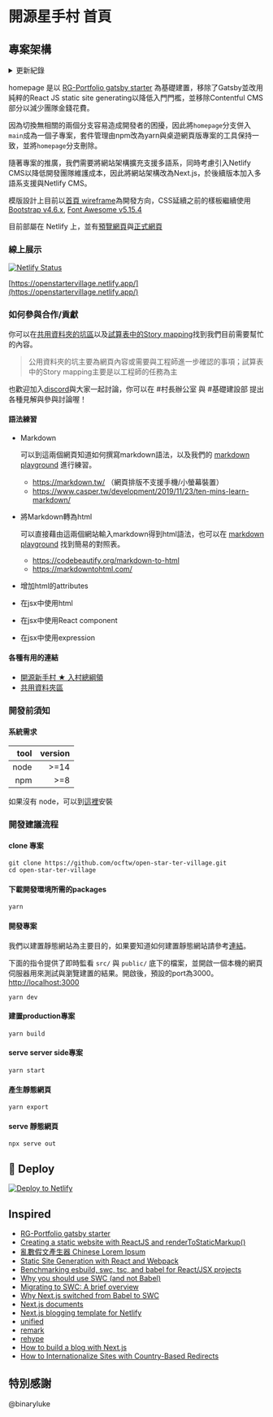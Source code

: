 # 開源星手村 首頁

## 專案架構

<details>
<summary>更新紀錄</summary>

|      版本 | 更新細節                   |
|---------:|:--------------------------|
| `v1.0.0` | 增加網站首頁                |
| `v2.0.0` | 移除gatsby與contentful cms |
| `v2.1.0` | 由`homepage`分支併入`main`，套件管理由npm改用yarn  |
| `v3.0.0` | 改用next.js架構             |

</details>

homepage 是以 [RG-Portfolio gatsby starter](https://github.com/Rohitguptab/rg-portfolio.git) 為基礎建置，移除了Gatsby並改用純粹的React JS static site generating以降低入門門檻，並移除Contentful CMS部分以減少團隊金錢花費。

因為切換無相關的兩個分支容易造成開發者的困擾，因此將`homepage`分支併入`main`成為一個子專案，套件管理由npm改為yarn與桌遊網頁版專案的工具保持一致，並將`homepage`分支刪除。

隨著專案的推廣，我們需要將網站架構擴充支援多語系，同時考慮引入Netlify CMS以降低開發團隊維護成本，因此將網站架構改為Next.js，於後續版本加入多語系支援與Netlify CMS。

模版設計上目前以[首頁 wireframe](https://drive.google.com/file/d/1mHfiHLZPNvAGKtlY788Ojkmap9SXupH-/view?usp=sharing)為開發方向，CSS延續之前的樣板繼續使用 [Bootstrap v4.6.x](https://getbootstrap.com/docs/4.6/getting-started/introduction/), [Font Awesome v5.15.4](https://fontawesome.com/v5/docs)

目前部屬在 Netlify 上，並有[預覽網頁](https://openstartervillage-preview.netlify.app/activity-test-page)與[正式網頁](https://openstartervillage.netlify.app/)

### 線上展示

[![Netlify Status](https://api.netlify.com/api/v1/badges/2440ec97-301c-4a60-ae46-558cd2cb00b9/deploy-status)](https://app.netlify.com/sites/openstartervillage/deploys)

[https://openstartervillage.netlify.app/](https://openstartervillage.netlify.app/)

### 如何參與合作/貢獻

你可以在[共用資料夾的坑區](https://drive.google.com/drive/folders/1JgqEh5gkf9nzqwznLLAo1vtgHWi3o7gw)以及[試算表中的Story mapping](https://docs.google.com/spreadsheets/d/1QBjG9JozOvP1TOwg33h0Gs6yIdifd1sJ6CJTZZHZr7I/edit?usp=sharing)找到我們目前需要幫忙的內容。

> 公用資料夾的坑主要為網頁內容或需要與工程師進一步確認的事項；試算表中的Story mapping主要是以工程師的任務為主

也歡迎加入[discord](https://discord.gg/JnTHGnxwYS)與大家一起討論，你可以在 #村長辦公室 與 #基礎建設部 提出各種見解與參與討論喔！

#### 語法練習

- Markdown

  可以到這兩個網頁知道如何撰寫markdown語法，以及我們的 [markdown playground](https://hackmd.io/2OBWFw_FSiazt4JxoINNlQ?both) 進行練習。
  - <https://markdown.tw/> （網頁排版不支援手機/小螢幕裝置）
  - <https://www.casper.tw/development/2019/11/23/ten-mins-learn-markdown/>

- 將Markdown轉為html

  可以直接藉由這兩個網站輸入markdown得到html語法，也可以在 [markdown playground](https://hackmd.io/2OBWFw_FSiazt4JxoINNlQ?both) 找到簡易的對照表。
  - <https://codebeautify.org/markdown-to-html>
  - <https://markdowntohtml.com/>

- 增加html的attributes

- 在jsx中使用html

- 在jsx中使用React component

- 在jsx中使用expression

#### 各種有用的連結

- [開源新手村 ★ 入村總綱領](https://hackmd.io/1B3eCm8sSbqDTdcMI7o85g)
- [共用資料夾區](https://drive.google.com/drive/folders/1d2rlxRLQ_iUVhq9-ZO7BGCjTl1ES2zf6)

### 開發前須知

#### 系統需求

| tool | version |
| ---: | ------: |
| node |    >=14 |
|  npm |     >=8 |

如果沒有 node，可以到[這裡](https://nodejs.org/en/)安裝

### 開發建議流程

#### clone 專案

```shell
git clone https://github.com/ocftw/open-star-ter-village.git
cd open-star-ter-village
```

#### 下載開發環境所需的packages

```shell
yarn
```

#### 開發專案

我們以建置靜態網站為主要目的，如果要知道如何建置靜態網站請參考[連結](#建置專案)。

下面的指令提供了即時監看 `src/` 與 `public/` 底下的檔案，並開啟一個本機的網頁伺服器用來測試與瀏覽建置的結果。開啟後，預設的port為3000。<http://localhost:3000>

```shell
yarn dev
```

#### 建置production專案

```shell
yarn build
```

#### serve server side專案

```shell
yarn start
```

#### 產生靜態網頁

```shell
yarn export
```

#### serve 靜態網頁

```shell
npx serve out
```

## 💫 Deploy

[![Deploy to Netlify](https://www.netlify.com/img/deploy/button.svg)](https://app.netlify.com/start/deploy?repository=https://github.com/ocftw/open-star-ter-village/tree/homepage)

## Inspired

- [RG-Portfolio gatsby starter](https://github.com/Rohitguptab/rg-portfolio.git)
- [Creating a static website with ReactJS and renderToStaticMarkup()](https://www.codemzy.com/blog/static-website-react-rendertostaticmarkup)
- [亂數假文產生器 Chinese Lorem Ipsum](http://www.richyli.com/tool/loremipsum/)
- [Static Site Generation with React and Webpack](https://sking7.github.io/articles/945674580.html)
- [Benchmarking esbuild, swc, tsc, and babel for React/JSX projects](https://datastation.multiprocess.io/blog/2021-11-13-benchmarking-esbuild-swc-typescript-babel.html)
- [Why you should use SWC (and not Babel)](https://blog.logrocket.com/why-you-should-use-swc/)
- [Migrating to SWC: A brief overview](https://blog.logrocket.com/migrating-swc-webpack-babel-overview/)
- [Why Next.js switched from Babel to SWC](https://nextjs.org/blog/next-11-1#adopting-rust-based-swc)
- [Next.js documents](https://nextjs.org/docs/getting-started)
- [Next.js blogging template for Netlify](https://github.com/wutali/nextjs-netlify-blog-template)
- [unified](https://github.com/unifiedjs/unified)
- [remark](https://github.com/remarkjs/remark)
- [rehype](https://github.com/rehypejs/rehype)
- [How to build a blog with Next.js](https://dev.to/sagar/building-a-blog-with-next-js-253)
- [How to Internationalize Sites with Country-Based Redirects](https://www.netlify.com/blog/2021/11/05/how-to-internationalize-sites-with-country-based-redirects/)

## 特別感謝

@binaryluke
